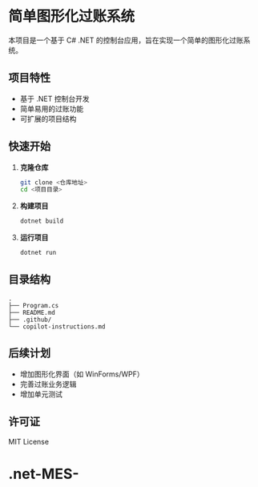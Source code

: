 # 简单图形化过账系统

本项目是一个基于 C# .NET 的控制台应用，旨在实现一个简单的图形化过账系统。

## 项目特性

- 基于 .NET 控制台开发
- 简单易用的过账功能
- 可扩展的项目结构

## 快速开始

1. **克隆仓库**
    ```bash
    git clone <仓库地址>
    cd <项目目录>
    ```

2. **构建项目**
    ```bash
    dotnet build
    ```

3. **运行项目**
    ```bash
    dotnet run
    ```

## 目录结构

```
.
├── Program.cs
├── README.md
├── .github/
└── copilot-instructions.md
```

## 后续计划

- 增加图形化界面（如 WinForms/WPF）
- 完善过账业务逻辑
- 增加单元测试

## 许可证

MIT License

# .net-MES-
